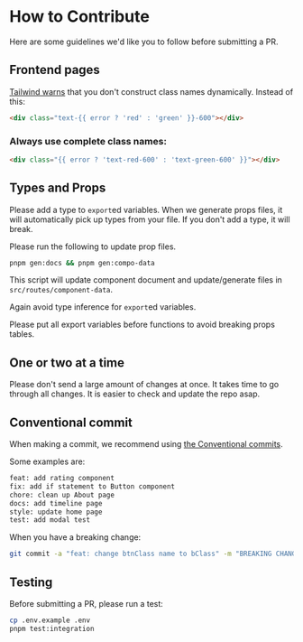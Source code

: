 # How to Contribute

Here are some guidelines we'd like you to follow before submitting a PR.

## Frontend pages

<p><a href="https://tailwindcss.com/docs/content-configuration#dynamic-class-names">Tailwind warns</a> that you don't construct class names dynamically. Instead of this:</p>

```html
<div class="text-{{ error ? 'red' : 'green' }}-600"></div>
```

### Always use complete class names:

```html
<div class="{{ error ? 'text-red-600' : 'text-green-600' }}"></div>
```

## Types and Props

Please add a type to `export`ed variables. When we generate props files, it will automatically pick up types from your file. If you don't add a type, it will break.

Please run the following to update prop files.

```sh
pnpm gen:docs && pnpm gen:compo-data
```

This script will update component document and update/generate files in `src/routes/component-data`.

Again avoid type inference for `export`ed variables.

Please put all export variables before functions to avoid breaking props tables.

## One or two at a time

Please don't send a large amount of changes at once. It takes time to go through all changes. It is easier to check and update the repo asap.

## Conventional commit

<p>When making a commit, we recommend using <a href="https://www.conventionalcommits.org/en/v1.0.0/">the Conventional commits</a>.</p>

Some examples are:

```sh
feat: add rating component
fix: add if statement to Button component
chore: clean up About page
docs: add timeline page
style: update home page
test: add modal test
```

When you have a breaking change:

```sh
git commit -a "feat: change btnClass name to bClass" -m "BREAKING CHANGE: change the Button component attributes"
```

## Testing

<p>Before submitting a PR, please run a test:</p>

```sh
cp .env.example .env
pnpm test:integration
```
